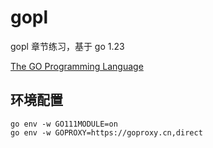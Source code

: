 # gopl
gopl 章节练习，基于 go 1.23

[The GO Programming Language](https://shouce.jb51.net/gopl-zh/index.html)

## 环境配置
```shell
go env -w GO111MODULE=on
go env -w GOPROXY=https://goproxy.cn,direct
```
